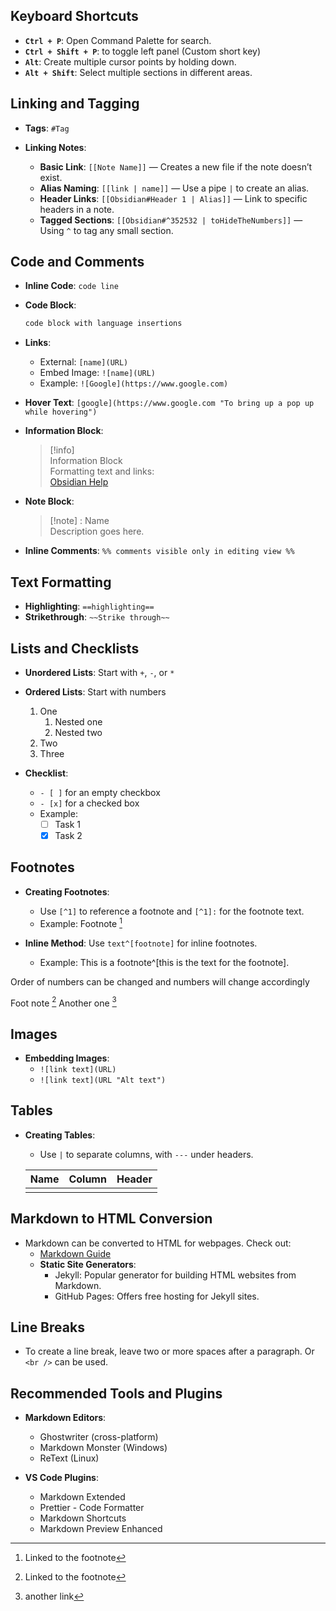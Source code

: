 ## Keyboard Shortcuts
- **`Ctrl + P`**: Open Command Palette for search.
- **`Ctrl + Shift + P`**:  to toggle left panel (Custom short key)
- **`Alt`**: Create multiple cursor points by holding down.
- **`Alt + Shift`**: Select multiple sections in different areas.

## Linking and Tagging
- **Tags**: `#Tag`
  
- **Linking Notes**:
  - **Basic Link**: `[[Note Name]]` — Creates a new file if the note doesn’t exist.
  - **Alias Naming**: `[[link | name]]` — Use a pipe `|` to create an alias.
  - **Header Links**: `[[Obsidian#Header 1 | Alias]]` — Link to specific headers in a note.
  - **Tagged Sections**: `[[Obsidian#^352532 | toHideTheNumbers]]` — Using `^` to tag any small section.

## Code and Comments
- **Inline Code**: `code line`
- **Code Block**:
  ```c
  code block with language insertions
  ```

- **Links**:
  - External: `[name](URL)` 
  - Embed Image: `![name](URL)` 
  - Example: `![Google](https://www.google.com)`

- **Hover Text**: `[google](https://www.google.com "To bring up a pop up while hovering")`

- **Information Block**:
  > [!info]  
  > Information Block  
  > Formatting text and links:  
  > [Obsidian Help](https://help.obsidian.md/Editing+and+formatting/Basic+formatting+syntax)

- **Note Block**:  
  > [!note] : Name  
  > Description goes here.

- **Inline Comments**: `%% comments visible only in editing view %%`

## Text Formatting
- **Highlighting**: `==highlighting==`
- **Strikethrough**: `~~Strike through~~`

## Lists and Checklists
- **Unordered Lists**: Start with `+`, `-`, or `*`
- **Ordered Lists**: Start with numbers
  1. One
     1. Nested one
     2. Nested two
  2. Two
  3. Three

- **Checklist**: 
  - `- [ ]` for an empty checkbox  
  - `- [x]` for a checked box  
  - Example:
    - [ ] Task 1
    - [x] Task 2

## Footnotes
- **Creating Footnotes**: 
  - Use `[^1]` to reference a footnote and `[^1]:` for the footnote text.
  - Example: Footnote [^1]

- **Inline Method**: Use `text^[footnote]` for inline footnotes.
  - Example: This is a footnote^[this is the text for the footnote].

Order of numbers can be changed and numbers will change accordingly

Foot note [^1]
Another one [^2]

[^1]: Linked to the footnote
[^2]: another link

## Images
- **Embedding Images**: 
  - `![link text](URL)` 
  - `![link text](URL "Alt text")`

## Tables
- **Creating Tables**: 
  - Use `|` to separate columns, with `---` under headers.
  
  | Name | Column | Header |
  | ---- | ------ | ------ |
  |      |        |        |

## Markdown to HTML Conversion
- Markdown can be converted to HTML for webpages. Check out:
  - [Markdown Guide](https://www.markdownguide.org)
  - **Static Site Generators**:
    - Jekyll: Popular generator for building HTML websites from Markdown.
    - GitHub Pages: Offers free hosting for Jekyll sites.

## Line Breaks
- To create a line break, leave two or more spaces after a paragraph. Or `<br />` can be used.

## Recommended Tools and Plugins
- **Markdown Editors**:
  - Ghostwriter (cross-platform)
  - Markdown Monster (Windows)
  - ReText (Linux)

- **VS Code Plugins**:
  - Markdown Extended
  - Prettier - Code Formatter
  - Markdown Shortcuts
  - Markdown Preview Enhanced

